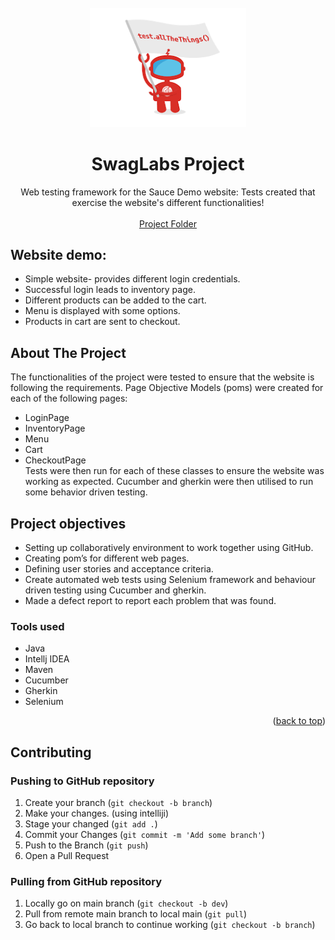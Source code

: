 <div id="readme-top"></div>
<!-- PROJECT LOGO -->
<br />
<div align="center">
  <a href="https://github.com/bxshra99/SwagLabsTesting/tree/dev/SwagLabsTesting">
    <img src="images/logo.png" alt="Logo" width="250" height="auto">
  </a>

<h1 align="center">SwagLabs Project</h1>

  <p align="center">
     Web testing framework for the Sauce Demo website: Tests created that exercise the website's different functionalities!
    <br />
    <br />
    <a href="https://github.com/bxshra99/SwagLabsTesting/tree/dev/SwagLabsTesting">Project Folder</a>
    
  </p>
</div>


## Website demo:
* Simple website- provides different login credentials.
* Successful login leads to inventory page.
* Different products can be added to the cart.
* Menu is displayed with some options.
* Products in cart are sent to checkout.

<!-- ABOUT THE PROJECT -->
## About The Project
The functionalities of the project were tested to ensure that the website is following the requirements.
Page Objective Models (poms) were created for each of the following pages:
* LoginPage
* InventoryPage
* Menu
* Cart
* CheckoutPage
  <br> Tests were then run for each of these classes to ensure the website was working as expected.
Cucumber and gherkin were then utilised to run some behavior driven testing.

## Project objectives

* Setting up collaboratively environment to work together using GitHub.
* Creating pom’s for different web pages.
* Defining user stories and acceptance criteria.
* Create automated web tests using Selenium framework and behaviour driven testing using Cucumber and gherkin.
* Made a defect report to report each problem that was found.


### Tools used
* Java
* Intellj IDEA
* Maven
* Cucumber
* Gherkin
* Selenium

<p align="right">(<a href="#readme-top">back to top</a>)</p>


<!-- CONTRIBUTING -->
## Contributing
### Pushing to GitHub repository

1. Create your branch (`git checkout -b branch`)
2. Make your changes. (using intelliji)
3. Stage your changed (`git add .`)
3. Commit your Changes (`git commit -m 'Add some branch'`)
4. Push to the Branch (`git push`)
5. Open a Pull Request

### Pulling from GitHub repository

1. Locally go on main branch (`git checkout -b dev`)
2. Pull from remote main branch to local main (`git pull`)
3. Go back to local branch to continue working (`git checkout -b branch`)

<!-- MARKDOWN LINKS & IMAGES -->
[Intellij-url]: https://img.shields.io/badge/IntelliJIDEA-000000.svg?style=for-the-badge&logo=intellij-idea&logoColor=white
[Java-url]: https://img.shields.io/badge/java-%23ED8B00.svg?style=for-the-badge&logo=java&logoColor=white
[Selenium-url]: https://img.shields.io/badge/-selenium-%43B02A?style=for-the-badge&logo=selenium&logoColor=white
[Angular-url]: https://angular.io/
[Svelte.dev]: https://img.shields.io/badge/Svelte-4A4A55?style=for-the-badge&logo=svelte&logoColor=FF3E00
[Svelte-url]: https://svelte.dev/
[Laravel.com]: https://img.shields.io/badge/Laravel-FF2D20?style=for-the-badge&logo=laravel&logoColor=white
[Laravel-url]: https://laravel.com
[Bootstrap.com]: https://img.shields.io/badge/Bootstrap-563D7C?style=for-the-badge&logo=bootstrap&logoColor=white
[Bootstrap-url]: https://getbootstrap.com
[JQuery.com]: https://img.shields.io/badge/jQuery-0769AD?style=for-the-badge&logo=jquery&logoColor=white
[JQuery-url]: https://jquery.com 
